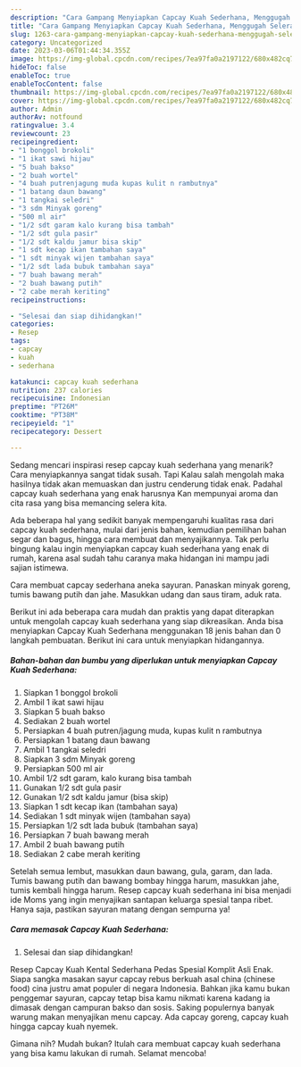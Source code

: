 ```yaml
---
description: "Cara Gampang Menyiapkan Capcay Kuah Sederhana, Menggugah Selera"
title: "Cara Gampang Menyiapkan Capcay Kuah Sederhana, Menggugah Selera"
slug: 1263-cara-gampang-menyiapkan-capcay-kuah-sederhana-menggugah-selera
category: Uncategorized
date: 2023-03-06T01:44:34.355Z
image: https://img-global.cpcdn.com/recipes/7ea97fa0a2197122/680x482cq70/capcay-kuah-sederhana-foto-resep-utama.jpg
hideToc: false
enableToc: true
enableTocContent: false
thumbnail: https://img-global.cpcdn.com/recipes/7ea97fa0a2197122/680x482cq70/capcay-kuah-sederhana-foto-resep-utama.jpg
cover: https://img-global.cpcdn.com/recipes/7ea97fa0a2197122/680x482cq70/capcay-kuah-sederhana-foto-resep-utama.jpg
author: Admin
authorAv: notfound
ratingvalue: 3.4
reviewcount: 23
recipeingredient:
- "1 bonggol brokoli"
- "1 ikat sawi hijau"
- "5 buah bakso"
- "2 buah wortel"
- "4 buah putrenjagung muda kupas kulit n rambutnya"
- "1 batang daun bawang"
- "1 tangkai seledri"
- "3 sdm Minyak goreng"
- "500 ml air"
- "1/2 sdt garam kalo kurang bisa tambah"
- "1/2 sdt gula pasir"
- "1/2 sdt kaldu jamur bisa skip"
- "1 sdt kecap ikan tambahan saya"
- "1 sdt minyak wijen tambahan saya"
- "1/2 sdt lada bubuk tambahan saya"
- "7 buah bawang merah"
- "2 buah bawang putih"
- "2 cabe merah keriting"
recipeinstructions:

- "Selesai dan siap dihidangkan!"
categories:
- Resep
tags:
- capcay
- kuah
- sederhana

katakunci: capcay kuah sederhana 
nutrition: 237 calories
recipecuisine: Indonesian
preptime: "PT26M"
cooktime: "PT38M"
recipeyield: "1"
recipecategory: Dessert

---
```



Sedang mencari inspirasi resep capcay kuah sederhana yang menarik? Cara menyiapkannya sangat tidak susah. Tapi Kalau salah mengolah maka hasilnya tidak akan memuaskan dan justru cenderung tidak enak. Padahal capcay kuah sederhana yang enak harusnya Kan mempunyai aroma dan cita rasa yang bisa memancing selera kita.


Ada beberapa hal yang sedikit banyak mempengaruhi kualitas rasa dari capcay kuah sederhana, mulai dari jenis bahan, kemudian pemilihan bahan segar dan bagus, hingga cara membuat dan menyajikannya. Tak perlu bingung kalau ingin menyiapkan capcay kuah sederhana yang enak di rumah, karena asal sudah tahu caranya maka hidangan ini mampu jadi sajian istimewa.

Cara membuat capcay sederhana aneka sayuran. Panaskan minyak goreng, tumis bawang putih dan jahe. Masukkan udang dan saus tiram, aduk rata.


Berikut ini ada beberapa cara mudah dan praktis yang dapat diterapkan untuk mengolah capcay kuah sederhana yang siap dikreasikan. Anda bisa menyiapkan Capcay Kuah Sederhana menggunakan 18 jenis bahan dan 0 langkah pembuatan. Berikut ini cara untuk menyiapkan hidangannya.

<!--inarticleads1-->

##### Bahan-bahan dan bumbu yang diperlukan untuk menyiapkan Capcay Kuah Sederhana:

1. Siapkan 1 bonggol brokoli
1. Ambil 1 ikat sawi hijau
1. Siapkan 5 buah bakso
1. Sediakan 2 buah wortel
1. Persiapkan 4 buah putren/jagung muda, kupas kulit n rambutnya
1. Persiapkan 1 batang daun bawang
1. Ambil 1 tangkai seledri
1. Siapkan 3 sdm Minyak goreng
1. Persiapkan 500 ml air
1. Ambil 1/2 sdt garam, kalo kurang bisa tambah
1. Gunakan 1/2 sdt gula pasir
1. Gunakan 1/2 sdt kaldu jamur (bisa skip)
1. Siapkan 1 sdt kecap ikan (tambahan saya)
1. Sediakan 1 sdt minyak wijen (tambahan saya)
1. Persiapkan 1/2 sdt lada bubuk (tambahan saya)
1. Persiapkan 7 buah bawang merah
1. Ambil 2 buah bawang putih
1. Sediakan 2 cabe merah keriting


Setelah semua lembut, masukkan daun bawang, gula, garam, dan lada. Tumis bawang putih dan bawang bombay hingga harum, masukkan jahe, tumis kembali hingga harum. Resep capcay kuah sederhana ini bisa menjadi ide Moms yang ingin menyajikan santapan keluarga spesial tanpa ribet. Hanya saja, pastikan sayuran matang dengan sempurna ya! 

<!--inarticleads2-->

##### Cara memasak Capcay Kuah Sederhana:


1. Selesai dan siap dihidangkan!

Resep Capcay Kuah Kental Sederhana Pedas Spesial Komplit Asli Enak. Siapa sangka masakan sayur capcay rebus berkuah asal china (chinese food) cina justru amat populer di negara Indonesia. Bahkan jika kamu bukan penggemar sayuran, capcay tetap bisa kamu nikmati karena kadang ia dimasak dengan campuran bakso dan sosis. Saking populernya banyak warung makan menyajikan menu capcay. Ada capcay goreng, capcay kuah hingga capcay kuah nyemek. 

Gimana nih? Mudah bukan? Itulah cara membuat capcay kuah sederhana yang bisa kamu lakukan di rumah. Selamat mencoba!
